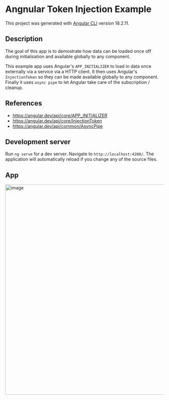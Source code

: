 # Angnular Token Injection Example

This project was generated with [Angular CLI](https://github.com/angular/angular-cli) version 18.2.11.

## Description

The goal of this app is to demostrate how data can be loaded once off during initialisation and available globally to any component.

This example app uses Angular's `APP_INITIALIZER` to load in data once externally via a service via a HTTP client. It then uses Angular's `InjectionToken` so they can be made available globally to any component. Finally it uses `async pipe` to let Angular take care of the subscription / cleanup.

## References
- https://angular.dev/api/core/APP_INITIALIZER
- https://angular.dev/api/core/InjectionToken
- https://angular.dev/api/common/AsyncPipe

## Development server

Run `ng serve` for a dev server. Navigate to `http://localhost:4200/`. The application will automatically reload if you change any of the source files.

## App

<img width="670" alt="image" src="https://github.com/user-attachments/assets/98e02fba-2310-448f-9284-3387ae8fc262">

